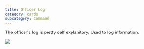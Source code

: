 ```yaml
---
title: Officer Log
category: cards
subcategory: Command
---
```

The officer's log is pretty self explanitory. Used to log information.



![](/img/screen-shot-2019-03-16-at-12.53.26-pm.png)
